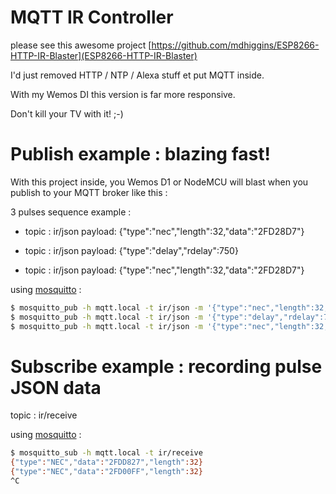 # MQTT IR Controller

please see this awesome project [https://github.com/mdhiggins/ESP8266-HTTP-IR-Blaster](ESP8266-HTTP-IR-Blaster)

I'd just removed HTTP / NTP / Alexa stuff et put MQTT inside.

With my Wemos DI this version is far more responsive.

Don't kill your TV with it! ;-)

# Publish example : blazing fast!

With this project inside, you Wemos D1 or NodeMCU will blast when you publish to your MQTT broker like this :

3 pulses sequence example :

- topic  : ir/json
payload: {"type":"nec","length":32,"data":"2FD28D7"}

- topic  : ir/json
payload: {"type":"delay","rdelay":750}

- topic  : ir/json
payload: {"type":"nec","length":32,"data":"2FD28D7"}

using [mosquitto](https://mosquitto.org/man/mosquitto_pub-1.html) :
```bash
$ mosquitto_pub -h mqtt.local -t ir/json -m '{"type":"nec","length":32,"data":"2FD28D7"}'
$ mosquitto_pub -h mqtt.local -t ir/json -m '{"type":"delay","rdelay":750}'
$ mosquitto_pub -h mqtt.local -t ir/json -m '{"type":"nec","length":32,"data":"2FD28D7"}'
```

# Subscribe example : recording pulse JSON data

topic  : ir/receive

using [mosquitto](https://mosquitto.org/man/mosquitto_sub-1.html) :
```bash
$ mosquitto_sub -h mqtt.local -t ir/receive
{"type":"NEC","data":"2FDD827","length":32}
{"type":"NEC","data":"2FD00FF","length":32}
^C
```